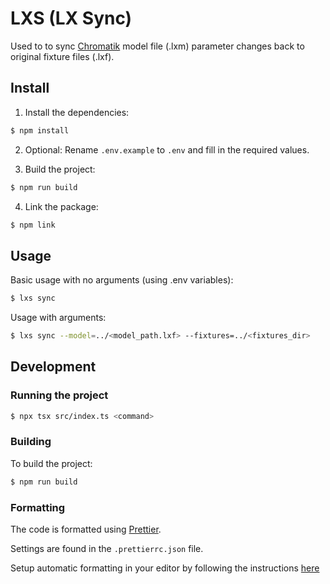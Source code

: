 # LXS (LX Sync)
Used to to sync [Chromatik](https://chromatik.co/) model file (.lxm) parameter changes back to original fixture files (.lxf).

## Install

1. Install the dependencies:

```bash
$ npm install
```

2. Optional: Rename `.env.example` to `.env` and fill in the required values.


3. Build the project:

```bash
$ npm run build
```

4. Link the package:

```bash
$ npm link
```


## Usage

Basic usage with no arguments (using .env variables):
```bash
$ lxs sync
```

Usage with arguments:
```bash
$ lxs sync --model=../<model_path.lxf> --fixtures=../<fixtures_dir> 
```

## Development



### Running the project

```bash
$ npx tsx src/index.ts <command>
```

### Building

To build the project:

```bash
$ npm run build
```

### Formatting
The code is formatted using [Prettier](https://prettier.io/). 

Settings are found in the `.prettierrc.json` file.

Setup automatic formatting in your editor by following the instructions [here](https://prettier.io/docs/en/editors.html)

